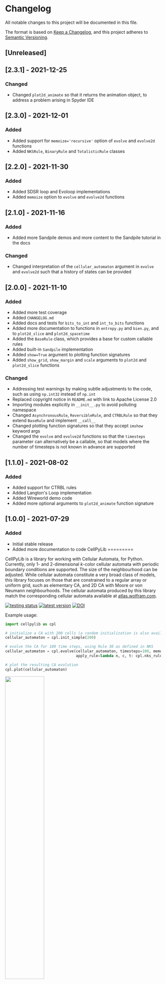 # Changelog

All notable changes to this project will be documented in this file.

The format is based on [Keep a Changelog](https://keepachangelog.com/en/1.0.0/),
and this project adheres to [Semantic Versioning](https://semver.org/spec/v2.0.0.html).

## [Unreleased]


## [2.3.1] - 2021-12-25

### Changed

- Changed `plot2d_animate` so that it returns the animation object, to address a problem arising in Spyder IDE

## [2.3.0] - 2021-12-01

### Added

- Added support for `memoize='recursive'` option of `evolve` and `evolve2d` functions
- Added `NKSRule`, `BinaryRule` and `TotalisticRule` classes

## [2.2.0] - 2021-11-30

### Added

- Added SDSR loop and Evoloop implementations
- Added `memoize` option to `evolve` and `evolve2d` functions

## [2.1.0] - 2021-11-16

### Added

- Added more Sandpile demos and more content to the Sandpile tutorial in the docs

### Changed

- Changed interpretation of the `cellular_automaton` argument in `evolve` and `evolve2d` such that a history of states can be provided

## [2.0.0] - 2021-11-10

### Added 

- Added more test coverage
- Added `CHANGELOG.md`
- Added docs and tests for `bits_to_int` and `int_to_bits` functions
- Added more documentation to functions in `entropy.py` and `bien.py`, and to `plot2d_slice` and `plot2d_spacetime`
- Added the `BaseRule` class, which provides a base for custom callable rules
- Added built-in `Sandpile` implementation
- Added `show=True` argument to plotting function signatures
- Added `show_grid`, `show_margin` and `scale` arguments to `plot2d` and `plot2d_slice` functions

### Changed

- Addressing test warnings by making subtle adjustments to the code, such as using `np.int32` instead of `np.int`
- Replaced copyright notice in `README.md` with link to Apache License 2.0
- Importing modules explicitly in `__init__.py` to avoid polluting namespace
- Changed `AsynchronousRule`, `ReversibleRule`, and `CTRBLRule` so that they extend `BaseRule` and implement `__call__`
- Changed plotting function signatures so that they accept `imshow` keyword args
- Changed the `evolve` and `evolve2d` functions so that the `timesteps` parameter can alternatively be a callable,
  so that models where the number of timesteps is not known in advance are supported

## [1.1.0] - 2021-08-02

### Added

- Added support for CTRBL rules
- Added Langton's Loop implementation
- Added Wireworld demo code
- Added more optional arguments to `plot2d_animate` function signature

## [1.0.0] - 2021-07-29

### Added

- Initial stable release
- Added more documentation to code
CellPyLib
=========

CellPyLib is a library for working with Cellular Automata, for Python. Currently, only 1- and 2-dimensional _k_-color 
cellular automata with periodic boundary conditions are supported. The size of the neighbourhood can be adjusted. While
cellular automata constitute a very broad class of models, this library focuses on those that are constrained to a 
regular array or uniform grid, such as elementary CA, and 2D CA with Moore or von Neumann neighbourhoods. The 
cellular automata produced by this library match the corresponding cellular automata available 
at [atlas.wolfram.com](http://atlas.wolfram.com).

[![testing status](https://github.com/lantunes/cellpylib/actions/workflows/python-app.yml/badge.svg?branch=master)](https://github.com/lantunes/cellpylib/actions)
[![latest version](https://img.shields.io/pypi/v/cellpylib?style=flat-square&logo=PyPi&logoColor=white&color=blue)](https://pypi.org/project/cellpylib/)
[![DOI](https://joss.theoj.org/papers/10.21105/joss.03608/status.svg)](https://doi.org/10.21105/joss.03608)

Example usage:
```python
import cellpylib as cpl

# initialize a CA with 200 cells (a random initialization is also available) 
cellular_automaton = cpl.init_simple(200)

# evolve the CA for 100 time steps, using Rule 30 as defined in NKS
cellular_automaton = cpl.evolve(cellular_automaton, timesteps=100, memoize=True, 
                                apply_rule=lambda n, c, t: cpl.nks_rule(n, 30))

# plot the resulting CA evolution
cpl.plot(cellular_automaton)

```

<img src="https://raw.githubusercontent.com/lantunes/cellpylib/master/resources/rule30.png" width="50%"/>

You should use CellPyLib if:
* you are an instructor or student wishing to learn more about Elementary Cellular Automata and 2D Cellular Automata on 
a uniform grid (such as the Game of Life, the Abelian sandpile, Langton's Loops, etc.)
* you are a researcher who wishes to work with Elementary Cellular Automata and/or 2D Cellular Automata on a uniform 
grid, and would like to use a flexible, correct and tested library that provides access to such models as part of your 
research

_If you would like to work with Cellular Automata on arbitrary networks (i.e. non-uniform grids), have a look at
the [Netomaton](https://github.com/lantunes/netomaton) project._

### Getting Started

CellPyLib can be installed via pip:

```
pip install cellpylib
```

Requirements for using this library are Python 3.6, NumPy, and Matplotlib. Have a look at the documentation, located at 
[cellpylib.org](https://cellpylib.org), for more information.

## Varying the Neighbourhood Size

The size of the cell neighbourhood can be varied by setting the parameter _*r*_ when calling the `evolve` function. The
value of _*r*_ represents the number of cells to the left and to the right of the cell under consideration. Thus, to
get a neighbourhood size of 3, _*r*_ should be 1, and to get a neighbourhood size of 7, _*r*_ should be 3.
As an example, consider the work of M. Mitchell et al., carried out in the 1990s, involving the creation (discovery) of
a cellular automaton that solves the density classification problem: if the initial random binary vector contains 
more than 50% of 1s, then a cellular automaton that solves this problem will give rise to a vector that contains only
1s after a fixed number of time steps, and likewise for the case of 0s. A very effective cellular automaton that solves
this problem most of the time was found using a Genetic Algorithm.

```python
import cellpylib as cpl

cellular_automaton = cpl.init_random(149)

# Mitchell et al. discovered this rule using a Genetic Algorithm
rule_number = 6667021275756174439087127638698866559

# evolve the CA, setting r to 3, for a neighbourhood size of 7
cellular_automaton = cpl.evolve(cellular_automaton, timesteps=149,
                                apply_rule=lambda n, c, t: cpl.binary_rule(n, rule_number), r=3)

cpl.plot(cellular_automaton)
```
<img src="https://raw.githubusercontent.com/lantunes/cellpylib/master/resources/density_classification.png" width="50%"/>

For more information, see:

> Melanie Mitchell, James P. Crutchfield, and Rajarshi Das, "Evolving Cellular Automata with Genetic Algorithms: A Review of Recent Work", In Proceedings of the First International Conference on Evolutionary Computation and Its Applications (EvCA'96), Russian Academy of Sciences (1996).

## Varying the Number of Colors

The number of states, or colors, that a cell can adopt is given by _k_. For example, a binary cellular automaton, in which a cell can 
assume only values of 0 and 1, has _k_ = 2. CellPyLib supports any value of _k_. A built-in function, `totalistic_rule`,
is an implementation of the [Totalistic cellular automaton rule](http://mathworld.wolfram.com/TotalisticCellularAutomaton.html), 
as described in [Wolfram's NKS](https://www.wolframscience.com/nks/). The code snippet below illustrates using this rule. 
A value of _k_ of 3 is used, but any value between (and including) 2 and 36 is currently supported. The rule number is 
given in base 10 but is interpreted as the rule in base _k_ (thus rule 777 corresponds to '1001210' when _k_ = 3).

```python
import cellpylib as cpl

cellular_automaton = cpl.init_simple(200)

# evolve the CA, using totalistic rule 777 for a 3-color CA
cellular_automaton = cpl.evolve(cellular_automaton, timesteps=100,
                                apply_rule=lambda n, c, t: cpl.totalistic_rule(n, k=3, rule=777))

cpl.plot(cellular_automaton)
```

<img src="https://raw.githubusercontent.com/lantunes/cellpylib/master/resources/tot3_rule777.png" width="50%"/>

## Rule Tables

One way to specify cellular automata rules is with rule tables. Rule tables are enumerations of all possible 
neighbourhood states together with their cell state mappings. For any given neighbourhood state, a rule table provides 
the associated cell state value. CellPyLib provides a built-in function for creating random rule tables. The following
snippet demonstrates its usage:
```python
import cellpylib as cpl

rule_table, actual_lambda, quiescent_state = cpl.random_rule_table(lambda_val=0.45, k=4, r=2,
                                                                   strong_quiescence=True, isotropic=True)

cellular_automaton = cpl.init_random(128, k=4)

# use the built-in table_rule to use the generated rule table
cellular_automaton = cpl.evolve(cellular_automaton, timesteps=200,
                                apply_rule=lambda n, c, t: cpl.table_rule(n, rule_table), r=2)
```
The following plots demonstrate the effect of varying the lambda parameter:

<img src="https://raw.githubusercontent.com/lantunes/cellpylib/master/resources/phase_transition.png" width="100%"/>

C. G. Langton describes the lambda parameter, and the transition from order to criticality to chaos in cellular 
automata while varying the lambda parameter, in the paper:

> Langton, C. G. (1990). Computation at the edge of chaos: phase transitions and emergent computation. Physica D: Nonlinear Phenomena, 42(1-3), 12-37.

## Measures of Complexity

CellPyLib provides various built-in functions which can act as measures of complexity in the cellular automata being
examined.

### Average Cell Entropy

Average cell entropy can reveal something about the presence of information within cellular automata dynamics. The 
built-in function `average_cell_entropy` provides the average Shannon entropy per single cell in a given cellular 
automaton. The following snippet demonstrates the calculation of the average cell entropy:

```python
import cellpylib as cpl

cellular_automaton = cpl.init_random(200)

cellular_automaton = cpl.evolve(cellular_automaton, timesteps=1000,
                                apply_rule=lambda n, c, t: cpl.nks_rule(n, 30))

# calculate the average cell entropy; the value will be ~0.999 in this case
avg_cell_entropy = cpl.average_cell_entropy(cellular_automaton)
```

The following plots illustrate how average cell entropy changes as a function of lambda:

<img src="https://raw.githubusercontent.com/lantunes/cellpylib/master/resources/avg_cell_entropy.png" width="100%"/>

### Average Mutual Information

The degree to which a cell state is correlated to its state in the next time step can be described using mutual 
information. Ideal levels of correlation are required for effective processing of information. The built-in function 
`average_mutual_information` provides the average mutual information between a cell and itself in the next time step 
(the temporal distance can be adjusted). The following snippet demonstrates the calculation of the average mutual 
information:

```python
import cellpylib as cpl

cellular_automaton = cpl.init_random(200)

cellular_automaton = cpl.evolve(cellular_automaton, timesteps=1000,
                                apply_rule=lambda n, c, t: cpl.nks_rule(n, 30))

# calculate the average mutual information between a cell and itself in the next time step
avg_mutual_information = cpl.average_mutual_information(cellular_automaton)
```

The following plots illustrate how average mutual information changes as a function of lambda:

<img src="https://raw.githubusercontent.com/lantunes/cellpylib/master/resources/avg_mutual_information.png" width="100%"/>

## Reversible Cellular Automata

Elementary cellular automata can be explicitly made to be reversible. The following example demonstrates the 
creation of the elementary reversible cellular automaton rule 90R:
  
```python
import cellpylib as cpl

cellular_automaton = cpl.init_random(200)
rule = cpl.ReversibleRule(cellular_automaton[0], 90)

cellular_automaton = cpl.evolve(cellular_automaton, timesteps=100, 
                                apply_rule=rule)

cpl.plot(cellular_automaton)
```

<img src="https://raw.githubusercontent.com/lantunes/cellpylib/master/resources/rule90R.png" width="50%"/>

## Continuous Cellular Automata

In addition to discrete values, cellular automata can assume continuous values. CellPyLib supports 
continuous-valued automata. To create cellular automata with continuous values--or any kind of data type--simply 
specify the `dtype` parameter when invoking any of the `init` and `evolve` built-in functions. For example, to create
a cellular automata with continuous values, one might specify the following parameter: `dtype=np.float32`.

## 2D Cellular Automata

CellPyLib supports 2-dimensional cellular automata with periodic boundary conditions. The number of states, _k_, can be
any whole number. The neighbourhood radius, _r_, can also be any whole number, and both Moore and von Neumann 
neighbourhood types are supported. The following snippet demonstrates creating a 2D totalistic cellular automaton:

```python
import cellpylib as cpl

# initialize a 60x60 2D cellular automaton 
cellular_automaton = cpl.init_simple2d(60, 60)

# evolve the cellular automaton for 30 time steps, 
#  applying totalistic rule 126 to each cell with a Moore neighbourhood
cellular_automaton = cpl.evolve2d(cellular_automaton, timesteps=30, neighbourhood='Moore',
                                  apply_rule=lambda n, c, t: cpl.totalistic_rule(n, k=2, rule=126))

cpl.plot2d(cellular_automaton)
```

The `plot2d` function plots the state of the cellular automaton at the final time step:

<img src="https://raw.githubusercontent.com/lantunes/cellpylib/master/resources/tot_rule126_2d_moore.png" width="30%"/>

### Conway's Game of Life

There are a number of built-in plotting functions for 2D cellular automata. For example, `plot2d_animate` will animate 
the evolution of the cellular automaton. This is illustrated in the following snippet, which demonstrates the built-in 
Game of Life rule:

```python
import cellpylib as cpl

# Glider
cellular_automaton = cpl.init_simple2d(60, 60)
cellular_automaton[:, [28,29,30,30], [30,31,29,31]] = 1

# Blinker
cellular_automaton[:, [40,40,40], [15,16,17]] = 1

# Light Weight Space Ship (LWSS)
cellular_automaton[:, [18,18,19,20,21,21,21,21,20], [45,48,44,44,44,45,46,47,48]] = 1

# evolve the cellular automaton for 60 time steps
cellular_automaton = cpl.evolve2d(cellular_automaton, timesteps=60, neighbourhood='Moore',
                                  apply_rule=cpl.game_of_life_rule, memoize='recursive')

cpl.plot2d_animate(cellular_automaton)
```

<img src="https://raw.githubusercontent.com/lantunes/cellpylib/master/resources/game_of_life.gif" width="65%"/>

For more information about Conway's Game of Life, see:

> Conway, J. (1970). The game of life. Scientific American, 223(4), 4.

### Increasing Execution Speed with Memoization

Memoization is expected to provide an increase to execution speed when there is some overhead involved when invoking 
the rule. Only stateless rules that depend only on the cell neighbourhood are supported. Consider the following
example of rule 30, where memoization is enabled:

```python
import cellpylib as cpl
import time

start = time.time()
cpl.evolve(cpl.init_simple(1000), timesteps=500,
           apply_rule=lambda n, c, t: cpl.nks_rule(n, 30), memoize=True)

print(f"Elapsed: {time.time() - start:.2f} seconds")
```

The program above prints `Elapsed: 0.33 seconds` (actual execution time may vary, depending on the device used). 
Without memoization, the program requires approximately 23 seconds to complete. 

--------------------

### Development

Create a Conda environment from the provided environment YAML file:
```
$ conda env create -f environment.yml
```

**Documentation**

To build the Sphinx documentation locally, from the `doc` directory:
```
$ make clean html
```
The generated files will be in `_build/html`.

To build the documentation for publication, from the `doc` directory:
```
$ make github
```
The generated files will be in `_build/html` and in the `site/docs` folder.

**Testing**

There are a number of unit tests for this project. To run the tests:
```
$ python -m pytest tests
```

If the `pytest-cov` package is installed, a coverage report can be generated by running the tests with:
```
$ python -m pytest tests/ --cov=cellpylib
```
--------------------

### Support

If you have any questions or comments, or if you find any bugs, please open an issue in this project. Please feel free
to fork the project, and create a pull request, if you have any improvements or bug fixes. We welcome all feedback and
contributions.

--------------------

### Citation Info

This project has been published in the 
[Journal of Open Source Software](https://joss.theoj.org/papers/10.21105/joss.03608).
This project may be cited as:


> Antunes, L. M. (2021). CellPyLib: A Python Library for working with Cellular Automata. 
Journal of Open Source Software, 6(67), 3608.


BibTeX:
```
@article{Antunes2021,
  doi = {10.21105/joss.03608},
  url = {https://doi.org/10.21105/joss.03608},
  year = {2021},
  publisher = {The Open Journal},
  volume = {6},
  number = {67},
  pages = {3608},
  author = {Luis M. Antunes},
  title = {CellPyLib: A Python Library for working with Cellular Automata},
  journal = {Journal of Open Source Software}
}
```

### Stars

Please star this repository if you find it useful, or use it as part of your research.

## License

[Apache License 2.0](https://choosealicense.com/licenses/apache-2.0/)
---
title: 'CellPyLib: A Python Library for working with Cellular Automata'
tags:
  - Python
  - Cellular Automata
  - complex systems
  - non-linear dynamics
  - discrete dynamical systems
authors:
  - name: Luis M. Antunes
    orcid: 0000-0002-4867-5635
    affiliation: 1
affiliations:
 - name: Department of Chemistry, University of Reading, Whiteknights, Reading RG6 6DX, United Kingdom
   index: 1
date: 28 July 2021
bibliography: paper.bib
---

# Summary

Cellular Automata (CA) are discrete dynamical systems with a rich history [@ilachinski2001cellular]. Introduced by John 
von Neumann and Stanislaw Ulam in the 1940s [@von1951general], CA have continued to fascinate, as their conceptual 
simplicity serves as a powerful microscope that allows us to explore the nature of computation and complexity, and the 
origins of emergence. Far from being an antiquated computational model, investigators are utilizing CA in novel and 
creative ways, such as the incorporation with Deep Learning [@nichele2017deep; @mordvintsev2020growing]. Popularized 
and investigated by Stephen Wolfram in his book *A New Kind of Science* [@wolfram2002new], CA remain premier reminders 
of a common theme in the study of the physical world: that simple systems and rules can give rise to remarkable 
complexity. They are a laboratory for the study of the origins of the complexity we see in the world around us.

`CellPyLib` is a Python library for working with CA. It provides a concise and simple interface for defining and 
analyzing 1- and 2-dimensional CA. The CA can consist of discrete or continuous states. Neighbourhood radii are 
adjustable, and in the 2-dimensional case, both Moore and von Neumann neighbourhoods are supported. With `CellPyLib`, it 
is trivial to create Elementary CA, and CA with totalistic rules, as these rules are provided as part of the library. 
Additionally, the library provides a means for creating asynchronous and reversible CA. Finally, an implementation 
of C. G. Langton's approach for creating CA rules using the lambda value is provided, allowing for the exploration of 
complex systems, phase transitions and emergent computation [@langton1990computation].

Utility functions for plotting and viewing the evolved CA are also provided. These tools make it easy to visualize the
results of CA evolution, and include the option of creating animations of the evolution itself. Moreover, utility 
functions for computing the information-theoretic properties of CA, such as the Shannon entropy and mutual information, 
are included.

# Statement of need

The Python software ecosystem is lacking when it comes to Cellular Automata. A web search reveals that while there are 
some projects dedicated to the simulation of CA, most are not general-purpose, focusing only on certain CA systems, and 
are generally missing a substantial test suite, hindering their future extensibility and maintainability. In short, 
there appears to be a dearth of robust and flexible libraries for working with CA in Python. 

Currently, many scientists choose Python as their main tool for computational tasks. Though researchers can choose to 
implement CA themselves, this is error-prone, as there are some subtleties when it comes to correctly handling issues 
such as boundary conditions on periodic lattices, or constructing von Neumann neighbourhoods with radius greater than 1, 
for example. Researchers may be dissuaded from incorporating CA into their research if they are forced to work with 
unfamiliar languages and technologies, or are required to devote considerable effort to the implementation and testing 
of non-trivial algorithms. The availability of a user-friendly Python library for CA will likely encourage more 
researchers to consider these fascinating dynamical and computational systems. Moreover, having a standard 
implementation of CA in the Python environment helps to ensure that scientific results are reproducible. CellPyLib is a 
Python library aimed to meet this need, which supports the creation and analysis of models that exist on a regular 
array or uniform grid, such as elementary CA, and 2D CA with Moore or von Neumann neighbourhoods.

Researchers and students alike should find CellPyLib useful. Students and instructors can use CellPyLib in an 
educational context if they would like to learn about elementary CA and 2D CA on a uniform grid. Researchers in both the 
computer and physical sciences can use CellPyLib to answer serious questions about the computational and natural worlds. 
For example, the Abelian sandpile model included in the library can be used as part of a university course on complex 
systems to demonstrate the phenomenon of self-organized criticality. The same model may be used by professional 
physicists wishing to explore self-organized criticality more deeply. 

While CellPyLib is expected to be of interest to students, educators, and researchers, there are certain scenarios in 
which alternate tools would be more appropriate. For example, if a researcher would like to evolve CA with a very large
number of cells, or for very many iterations, in a timely fashion, then an implementation that is optimized for the 
specific model in question would be more appropriate. Also, if the model is not constrained to a uniform grid, then
other solutions should be sought.

# Example Usage

`CellPyLib` can be readily installed using `pip`:

```
$ pip install cellpylib
```

It has minimal dependencies, depending only on the commonly used libraries NumPy [@harris2020array] and Matplotlib 
[@Hunter:2007].

The following example illustrates the evolution of the Rule 30 CA, described in `A New Kind of Science` 
[@wolfram2002new], as implemented with `CellPyLib`:

```python
import cellpylib as cpl

cellular_automaton = cpl.init_simple(200)

rule = lambda n, c, t: cpl.nks_rule(n, 30)

cellular_automaton = cpl.evolve(cellular_automaton, timesteps=100, 
                                apply_rule=rule)
```

First, the initial conditions are instantiated using the function `init_simple`, which, in this example, creates a 
200-dimensional vector consisting of zeroes, except for the component in the center of the vector, which is initialized
with a value of 1. Next, the system is subjected to evolution by calling the `evolve` function. The system evolves under 
the rule specified through the `apply_rule` parameter. Any function that accepts the three arguments `n`, `c` and `t` 
can be supplied as a rule, but in this case the built-in function `nks_rule` is invoked to provide Rule 30. The CA is 
evolved for 100 `timesteps`, or 100 applications of the rule to the initial and subsequent conditions.

During each timestep, the function supplied to `apply_rule` is invoked for each cell. The `n` argument refers to the 
neighbourhood of the current cell, and consists of an array (in the 1-dimensional CA case) of the activities (i.e. 
states) of the cells comprising the current cell's neighbourhood (an array with length 3, in the case of a 1-dimensional 
CA with radius of 1). The `c` argument refers to index of the cell under consideration. It serves as a label identifying 
the current cell. The `t` argument is an integer specifying the current timestep.

Finally, to visualize the results, the `plot` function can be utilized:

```python
cpl.plot(cellular_automaton)
```

![Rule 30, as rendered with CellPyLib.\label{fig:rule30}](rule30.png){ width=60% }

The result is rendered, as depicted in \autoref{fig:rule30}.

# Scope

While `CellPyLib` is a general-purpose library that allows for the implementation of a wide variety of CA, it is 
important to note that CA constitute a very broad class of models. `CellPyLib` focuses on those that are constrained to 
a regular array or uniform grid, such as elementary CA, and 2D CA with Moore or von Neumann neighbourhoods.

# ReferencesCiting
------

This project has been published in the
`Journal of Open Source Software <https://joss.theoj.org/papers/10.21105/joss.03608>`_.

This project may be cited as:

**Antunes, L. M. (2021). CellPyLib: A Python Library for working with Cellular Automata.
Journal of Open Source Software, 6(67), 3608.**


BibTeX:

.. code-block::

    @article{Antunes2021,
      doi = {10.21105/joss.03608},
      url = {https://doi.org/10.21105/joss.03608},
      year = {2021},
      publisher = {The Open Journal},
      volume = {6},
      number = {67},
      pages = {3608},
      author = {Luis M. Antunes},
      title = {CellPyLib: A Python Library for working with Cellular Automata},
      journal = {Journal of Open Source Software}
    }
Reference
=========

cellpylib.apen
--------------

.. automodule:: cellpylib.apen
   :members:
   :undoc-members:

cellpylib.bien
--------------

.. automodule:: cellpylib.bien
   :members:
   :undoc-members:

cellpylib.ca_functions
----------------------

.. automodule:: cellpylib.ca_functions
   :members:
   :undoc-members:

cellpylib.ca_functions2d
------------------------

.. automodule:: cellpylib.ca_functions2d
   :members:
   :undoc-members:

cellpylib.ctrbl_rule
--------------------

.. automodule:: cellpylib.ctrbl_rule
  :members:
  :undoc-members:

cellpylib.entropy
-----------------

.. automodule:: cellpylib.entropy
   :members:
   :undoc-members:

cellpylib.hopfield_net
----------------------

.. automodule:: cellpylib.hopfield_net
   :members:
   :undoc-members:

cellpylib.langtons_loop
-----------------------

.. automodule:: cellpylib.langtons_loop
   :members:
   :undoc-members:

cellpylib.sdsr_loop
-----------------------

.. automodule:: cellpylib.sdsr_loop
   :members:
   :undoc-members:

cellpylib.evoloop
-----------------------

.. automodule:: cellpylib.evoloop
   :members:
   :undoc-members:

cellpylib.rule_tables
---------------------

.. automodule:: cellpylib.rule_tables
   :members:
   :undoc-members:

cellpylib.sandpile
-----------------------

.. automodule:: cellpylib.sandpile
   :members:
   :undoc-members:
Fredkin's Self-Replicating CA
-----------------------------

Ed Fredkin described an interesting cellular automaton that exhibits self-replication. The CA is 2-dimensional, and can
consist of two or more colors. To compute the state of a cell at the next timestep, one sums the states of the
neighbouring cells, modulo `p`, where `p` represents the number of colors. The neighborhood can be either of the Moore
or von Neumann type. As the CA evolves, copies of the initial configuration will be produced. The examples below of
these CA are based on John D. Cook's blog posts,
`here <https://www.johndcook.com/blog/2021/05/03/self-reproducing-cellular-automata/>`_ and
`here <https://www.johndcook.com/blog/2021/05/03/multicolor-reproducing-ca/>`_:

The following is an example of the Fredkin self-replicating CA with a von Neumann neighborhood, implemented with
CellPyLib:

.. code-block::

    import cellpylib as cpl
    import numpy as np

    cellular_automaton = cpl.init_simple2d(60, 60)
    # the letter "E"
    cellular_automaton[0][28][28] = 1
    cellular_automaton[0][28][29] = 1
    cellular_automaton[0][28][30] = 1
    cellular_automaton[0][29][28] = 1
    cellular_automaton[0][30][28] = 1
    cellular_automaton[0][30][29] = 1
    cellular_automaton[0][30][30] = 1
    cellular_automaton[0][31][28] = 1
    cellular_automaton[0][32][28] = 1
    cellular_automaton[0][32][29] = 1
    cellular_automaton[0][32][30] = 1

    def activity_rule(n, c, t):
        current_activity = n[1][1]
        return (np.sum(n) - current_activity) % 2

    cellular_automaton = cpl.evolve2d(cellular_automaton, timesteps=20,
                                      apply_rule=activity_rule, neighbourhood="von Neumann")

    cpl.plot2d_animate(cellular_automaton, interval=350)

.. image:: _static/fredkin_von_neumann_demo.gif
    :width: 350

The following is an example of the Fredkin self-replicating CA with a Moore neighborhood, implemented with CellPyLib:

.. code-block::

    import cellpylib as cpl
    import numpy as np

    cellular_automaton = cpl.init_simple2d(60, 60)
    # the letter "E"
    cellular_automaton[0][28][28] = 1
    cellular_automaton[0][28][29] = 1
    cellular_automaton[0][28][30] = 1
    cellular_automaton[0][29][28] = 1
    cellular_automaton[0][30][28] = 1
    cellular_automaton[0][30][29] = 1
    cellular_automaton[0][30][30] = 1
    cellular_automaton[0][31][28] = 1
    cellular_automaton[0][32][28] = 1
    cellular_automaton[0][32][29] = 1
    cellular_automaton[0][32][30] = 1

    def activity_rule(n, c, t):
        current_activity = n[1][1]
        return (np.sum(n) - current_activity) % 2

    cellular_automaton = cpl.evolve2d(cellular_automaton, timesteps=20,
                                      apply_rule=activity_rule, neighbourhood="Moore")

    cpl.plot2d_animate(cellular_automaton, interval=350)

.. image:: _static/fredkin_moore_demo.gif
    :width: 350

The following is an example of the Fredkin self-replicating multi-color CA with a von Neumann neighborhood, implemented
with CellPyLib:

.. code-block::

    import cellpylib as cpl
    import numpy as np

    cellular_automaton = cpl.init_simple2d(60, 60)
    # the letter "E"
    cellular_automaton[0][28][28] = 0
    cellular_automaton[0][28][29] = 1
    cellular_automaton[0][28][30] = 2
    cellular_automaton[0][29][28] = 3
    cellular_automaton[0][30][28] = 4
    cellular_automaton[0][30][29] = 5
    cellular_automaton[0][30][30] = 6
    cellular_automaton[0][31][28] = 7
    cellular_automaton[0][32][28] = 8
    cellular_automaton[0][32][29] = 9
    cellular_automaton[0][32][30] = 10

    def activity_rule(n, c, t):
        current_activity = n[1][1]
        return (np.sum(n) - current_activity) % 11

    cellular_automaton = cpl.evolve2d(cellular_automaton, timesteps=23,
                                      apply_rule=activity_rule, neighbourhood="von Neumann")

    cpl.plot2d_animate(cellular_automaton, interval=350, colormap="viridis")

.. image:: _static/fredkin_multicolor_demo.gif
    :width: 350

**References:**

*Edwin R. Banks, Information Processing and Transmission in Cellular Automata. MIT dissertation. January 1971.*

https://www.johndcook.com/blog/2021/05/03/self-reproducing-cellular-automata/

https://www.johndcook.com/blog/2021/05/03/multicolor-reproducing-ca/
Working with Cellular Automata
------------------------------

A First Example
~~~~~~~~~~~~~~~

The following example illustrates the evolution of the Rule 30 CA, described in `A New Kind of Science`, as implemented
with CellPyLib:

.. code-block::

    import cellpylib as cpl

    cellular_automaton = cpl.init_simple(200)

    cellular_automaton = cpl.evolve(cellular_automaton, timesteps=100, memoize=True,
                                    apply_rule=lambda n, c, t: cpl.nks_rule(n, 30))


The initial conditions are instantiated using the function :py:func:`~cellpylib.ca_functions.init_simple`, which, in
this example, creates a 200-dimensional vector consisting of zeroes, except for the component in the center of the
vector, which is initialized with a value of 1. Next, the system is subjected to evolution by calling the
:py:func:`~cellpylib.ca_functions.evolve` function. The system evolves under the rule specified through the
``apply_rule`` parameter. Any function that accepts the three arguments ``n``, ``c`` and ``t`` can be supplied as a
rule, but in this case the built-in function :py:func:`~cellpylib.ca_functions.nks_rule` is invoked to provide Rule 30.
The CA is evolved for 100 ``timesteps``, or 100 applications of the rule to the initial and subsequent conditions.

During each timestep, the function supplied to ``apply_rule`` is invoked for each cell. The ``n`` argument refers to the
neighbourhood of the current cell, and consists of an array (in the 1-dimensional CA case) of the activities (i.e.
states) of the cells comprising the current cell's neighbourhood (an array with length 3, in the case of a 1-dimensional
CA with radius of 1). The ``c`` argument refers to index of the cell under consideration. It serves as a label
identifying the current cell. The ``t`` argument is an integer specifying the current timestep.

Finally, to visualize the results, the :py:func:`~cellpylib.ca_functions.plot` function can be utilized:

.. code-block::

    cpl.plot(cellular_automaton)

.. image:: _static/rule30.png
    :width: 400


How CA are represented
~~~~~~~~~~~~~~~~~~~~~~

In CellPyLib, a CA is an array containing the states of the system at each timestep. The initial state is found at index
0 in the array (and also represents the first timestep), the result of the second timestep is at index 1 in the array,
and so on. A state is represented as an array for 1-dimensional CA, and as an array of arrays for 2-dimensional CA.

.. code-block::

    # An example of a 1D binary CA with 10 cells evolved for 3 timesteps
    [
        [0, 0, 0, 0, 0, 1, 0, 0, 0, 0],  # 1st timestep (initial conditions)
        [0, 0, 0, 0, 1, 0, 1, 0, 0, 0],  # 2st timestep
        [0, 0, 0, 1, 0, 1, 0, 1, 0, 0]   # 3rd timestep
    ]

Initializing CA
~~~~~~~~~~~~~~~~~

A CA is initialized by simply instantiating an array of an array (for 1-dimensional CA), or an array of an array of an
array (for 2-dimensional CA). This will represent the initial conditions of the system, which can be submitted to the
:py:func:`~cellpylib.ca_functions.evolve` function. For convenience, there are several built-in functions for common CA
initializations. For example, the :py:func:`~cellpylib.ca_functions.init_simple` function can be used to create a 1D
binary initialization with a 1 in the center:

.. code-block::

    import cellpylib as cpl
    cellular_automaton = cpl.init_simple(10)
    print(cellular_automaton)
    # [[0 0 0 0 0 1 0 0 0 0]]

An analogous function, :py:func:`~cellpylib.ca_functions2d.init_simple2d`, exists for 2-dimensional CA.

There are built-in functions for initializing CA randomly as well, in the :py:func:`~cellpylib.ca_functions.init_random`
and :py:func:`~cellpylib.ca_functions2d.init_random2d` functions.

Evolving CA
~~~~~~~~~~~~~

CA are evolved with the :py:func:`~cellpylib.ca_functions.evolve` function (for 1-dimensional CA) and the
:py:func:`~cellpylib.ca_functions2d.evolve2d` function (for 2-dimensional CA). The
:py:func:`~cellpylib.ca_functions.evolve` function requires 4 parameters: ``cellular_automaton``, ``timesteps``,
``apply_rule`` and ``r``.

The ``cellular_automaton`` parameter represents the CA consisting of initial conditions. For example, for a 1D CA, a
valid argument could be `[[0,0,0,0,1,0,0,0,0]]`. The initial conditions can include a history of previous states. Thus,
if the length of the array is greater than 1, then the last item in the array will be used as the initial conditions for
the current evolution, and the final CA will include the history supplied. For example, for a 1D CA, a valid argument
that includes a history of previous states could be `[[0,0,0,0,0,0,0,0,0], [0,0,0,0,1,0,0,0,0]]`, and
`[0,0,0,0,1,0,0,0,0]` would be used as the initial state for the evolution.

The ``timesteps`` parameter is simply an integer representing the number of timesteps the CA should undergo evolution, or
application of the supplied rule. Note that the initial conditions of the CA are considered the 1st timestep, so, for
example, if ``timesteps`` is set to `3`, then the rule will be applied two times. This assumes that the number of
timesteps is known in advance. However, in some cases, the number of timesteps may not be known in advance, and the CA
is meant to be evolved until a certain condition is met. For such scenarios, the ``timesteps`` parameter may alternatively
be a callable that accepts the states of the CA over the course of its evolution and the current timestep number, and is
expected to return a boolean indicating whether evolution should continue. If the callable returns `False`, then
evolution is halted.

The ``apply_rule`` parameter expects a callable that represents the rule that will be applied to each cell of the CA at
each timestep. Any kind of callable is valid, but the callable must accept 3 arguments: ``n``, ``c`` and ``t``.
Furthermore, the callable must return the state of the current cell at the next timestep. The `n` argument is the
neighbourhood, which is a NumPy array of length `2r + 1` representing the state of the neighbourhood of the cell (for
1D CA), where ``r`` is the neighbourhood radius. The state of the current cell will always be located at the "center" of
the neighbourhood. The ``c`` argument is the cell identity, which is a scalar representing the index of the cell in the
cellular automaton array. Finally, the ``t`` argument is an integer representing the time step in the evolution.

The ``r`` parameter is simply an integer that represents the radius of the neighbourhood of the CA. For 1D CA, a radius
of 1 implies a neighbourhood is of size 3, a radius of 2 implies a neighbourhood of size 5, and so on. For 2D CA, the
same idea applies, but the neighbourhood will have the dimensions `2r+1 x 2r+1` (with a slight adjustment for von
Neumann neighbourhoods).

Visualizing CA
~~~~~~~~~~~~~~

There are a number of built-in functions to help visualize CA. The simplest is perhaps the
:py:func:`~cellpylib.ca_functions.plot` function, which plots the evolution of a 1D CA. There is also the
:py:func:`~cellpylib.ca_functions.plot_multiple` function, which will create plots for multiple CA in the same
invocation. For 2D CA, there is the :py:func:`~cellpylib.ca_functions2d.plot2d` function. This function accepts an
additional argument, ``timestep``, which represents the particular timestep to be plotted. If none is given, then the
state at the last timestep will be plotted. Finally, the evolution of 2D CA can be animated, with the
:py:func:`~cellpylib.ca_functions2d.plot2d_animate` function.

Increasing Execution Speed with Memoization
~~~~~~~~~~~~~~~~~~~~~~~~~~~~~~~~~~~~~~~~~~~

Memoization is a means by which computer programs can be made to execute faster. It involves caching the result of a
function for a given input. CellPyLib supports the memoization of rules supplied to the
:py:func:`~cellpylib.ca_functions.evolve` and :py:func:`~cellpylib.ca_functions2d.evolve2d` functions. By default,
memoization is not enabled, since only rules that do not depend on the cell index value, the timestep number, or that
do not store any state as a result of invoking the rule, are supported for memoization. Only the cell neighbourhood is
used to index the output of the rule. Memoization must be explicitly enabled by passing along the ``memoize`` parameter
with a value of `True` when invoking the :py:func:`~cellpylib.ca_functions.evolve` and
:py:func:`~cellpylib.ca_functions2d.evolve2d` functions.

Memoization is expected to provide an increase to execution speed when there is some overhead involved when invoking
the rule. Again, only stateless rules that depend only on the cell neighbourhood are supported. Consider the following
example of rule 30, where memoization is enabled in one case:

.. code-block::

    import cellpylib as cpl
    import time

    start = time.time()
    cpl.evolve(cpl.init_simple(600), timesteps=300,
               apply_rule=lambda n, c, t: cpl.nks_rule(n, 30))
    print(f"Without memoization: {time.time() - start:.2f} seconds elapsed")

    start = time.time()
    cpl.evolve(cpl.init_simple(600), timesteps=300,
               apply_rule=lambda n, c, t: cpl.nks_rule(n, 30), memoize=True)
    print(f"With memoization: {time.time() - start:.2f} seconds elapsed")

The program above prints:

.. code-block::

    Without memoization: 8.23 seconds elapsed
    With memoization: 0.12 seconds elapsed

*(results may differ, depending on the device used)*

**Using Binary Trees and Quadtrees to Exploit Regularities**

To provide a further speed improvement, memoization can be combined with recursive structures, such as binary trees and
quadtrees. This approach is heavily inspired by the well-known
`HashLife algorithm <https://en.wikipedia.org/wiki/Hashlife>`_ for fast cellular automata simulation, which also
combines memoization with quadtrees.

Although CellPyLib does not provide an implementation of HashLife, it does provide an option to sub-divide a finite grid
into halves or quadrants, and apply memoization at various levels of the resulting binary tree or quadtree. This results
in a significant speed-up when there are repetitive and regular patterns in the CA. To combine memoization with tree
structures in CellPyLib, provide the ``memoize`` option with a value of `"recursive"` when calling the
:py:func:`~cellpylib.ca_functions.evolve` and :py:func:`~cellpylib.ca_functions2d.evolve2d` functions. The following
code snippets provide an example:

.. code-block::

    import cellpylib as cpl

    cpl.evolve(cpl.init_simple(600), timesteps=300,
               apply_rule=lambda n, c, t: cpl.nks_rule(n, 30), memoize="recursive")

And for the 2D case:

.. code-block::

    import cellpylib as cpl

    cpl.evolve2d(ca, timesteps=60, neighbourhood="Moore",
                 apply_rule=cpl.game_of_life_rule, memoize="recursive")

Note that, as is the case when using regular memoization (by providing the ``memoize`` option with `True`), only
stateless rules that do not depend on the cell index or timestep number are supported when supplying the ``memoize``
option with a value of `"recursive"`. Also, only CA that exhibit regular and repetitive patterns will demonstrate a
significant decrease in execution times. Finally, 1D CA that have :math:`2^k` cells, or 2D CA that have
:math:`2^k \times 2^k` cells, should result in lower running times when `"recursive"` is used.

To illustrate the operation of this algorithm, consider the following diagram, in which a 1D Elementary CA (radius 1) is
organized into a binary tree:

.. image:: _static/memoize-recursive-1D.png
    :width: 475
    :align: center

There are 8 cells, which are annotated with the letters `a` through `h`. Each node in the binary tree represents the
neighbourhood of one or more contiguous cells. At the bottom of the tree, the leaves are simply the neighbourhoods of
each cell. For example, one node represents `h-a-b`, the neighbourhood for cell `a`. At progressively higher levels of
the tree, each node represents wider neighbourhoods encompassing more cells. The list on the right of the tree
represents the memoization mapping from each neighbourhood to the subsequent values of the cells in question. In this
example, the memoization cache would contain an entry indexed by a state of the neighbourhood `h-a-b` and its associated
value for `a` in the next timestep, as given by the CA rule being used. The idea is to start, at each timestep, from the
root of the tree, looking in the cache for existing states that correspond to the neighbourhoods in the tree, and
updating the values of the cells represented by a node/neighbourhood if an entry exists in the cache. This should result
in an increase in execution speed, since the children of a node needn't be visited if a state was found in the cache.
CA that exhibit regular and repetitive patterns will benefit the most from this approach. CA that exhibit much less
regularity (e.g. ECA Rule 30), will not benefit from this approach, and may in fact incur a performance penalty. In
such a case, it might be best to use a regular memoization scheme (by providing the ``memoize`` option with `True`). For
2D CA, the same concept applies, with the difference that the cells are divided at each level into quandrants rather
than halves, forming a quadtree.

The following table illustrates the running times for 1D CA using various ``memoize`` options:

.. list-table:: Comparison of running times (in seconds) for 1D ECA (1000 timesteps)
   :widths: 25 25 25 25 25
   :header-rows: 1

   * - ECA Rule #
     - `memoize=True`
     - `memoize="recursive"`
     - `memoize=False`
     - # cells
   * - 30
     - 0.74
     - 2.45
     - 47.54
     - 1024
   * - 4
     - 0.63
     - 0.21
     - 44.73
     - 1024
   * - 2
     - 0.81
     - 0.29
     - 46.37
     - 1024
   * - 110
     - 0.66
     - 0.71
     - 50.98
     - 1024
   * - 30
     - 0.73
     - 2.75
     - \-
     - 1000
   * - 4
     - 0.65
     - 0.19
     - \-
     - 1000
   * - 2
     - 0.70
     - 0.28
     - \-
     - 1000
   * - 110
     - 0.64
     - 0.93
     - \-
     - 1000

The following table illustrates the running times for 2D CA using various ``memoize`` options:

.. list-table:: Comparison of running times (in seconds) for 2D CA (700 timesteps)
   :widths: 25 25 25 25 25
   :header-rows: 1

   * - CA
     - `memoize=True`
     - `memoize="recursive"`
     - `memoize=False`
     - # cells
   * - SDSR Loop
     - 117.89
     - 13.86
     - 220.54
     - 100x100
   * - SDSR Loop
     - 165.74
     - 15.76
     - 371.05
     - 128x128
   * - SDSR Loop
     - \-
     - 36.30
     - \-
     - 256x256
   * - Game of Life
     - 39.39
     - 1.74
     - 64.90
     - 60x60
   * - Game of Life
     - 43.62
     - 1.41
     - 68.72
     - 64x64
   * - Game of Life
     - \-
     - 5.14
     - \-
     - 128x128
Varying the Number of Colors
----------------------------

The number of states, or colors, that a cell can adopt is given by `k`. For example, a binary cellular automaton, in
which a cell can assume only values of 0 and 1, has `k = 2`. CellPyLib supports any value of `k`. A built-in function,
:py:func:`~cellpylib.ca_functions.totalistic_rule`, is an implementation of the Totalistic cellular automaton rule, as
described in Stephen Wolfram's `A New Kind of Science`. The code snippet below illustrates using this rule. A value of
`k` of 3 is used, but any value between (and including) 2 and 36 is currently supported. The rule number is given in
base 10 but is interpreted as the rule in base `k` (thus rule 777 corresponds to '1001210' when `k = 3`).

.. code-block::

    import cellpylib as cpl

    cellular_automaton = cpl.init_simple(200)

    # evolve the CA, using totalistic rule 777 for a 3-color CA
    cellular_automaton = cpl.evolve(cellular_automaton, timesteps=100,
                                    apply_rule=lambda n, c, t: cpl.totalistic_rule(n, k=3, rule=777))

    cpl.plot(cellular_automaton)

.. image:: _static/tot3_rule777.png
    :width: 400

Alternatively, the :py:class:`~cellpylib.ca_functions.TotalisticRule` class can be used:

.. code-block::

    cellular_automaton = cpl.evolve(cellular_automaton, timesteps=100,
                                    apply_rule=cpl.TotalisticRule(k=3, rule=777))

**References:**

*Wolfram, S. (2002). A New Kind of Science. Champaign, IL: Wolfram Media.*
The Collatz Conjecture
----------------------

The Collatz conjecture states that by iteratively applying a particular rule to successive numbers, beginning from any
number, the result will eventually be `1`.

Below is an example of a rule that demonstrates the Collatz conjecture, and also demonstrates the use of a callable for
the ``timesteps`` argument of the :py:func:`~cellpylib.ca_functions.evolve` function, since, in principle, it isn't
known how many iterations are required before the system evolves to a state consisting of the value `1`.

.. code-block::

    import cellpylib as cpl
    import numpy as np

    initial = np.array([[17]], dtype=np.int)

    def activity_rule(n, c, t):
        n = n[1]
        if n % 2 == 0:
            # number is even
            return n / 2
        else:
            return 3*n + 1

    cellular_automaton = cpl.evolve(initial, apply_rule=activity_rule,
                                    timesteps=lambda ca, t: True if ca[-1][0] != 1 else False)

    print([i[0] for i in cellular_automaton])

The program above should print:

.. code-block::

    [17, 52, 26, 13, 40, 20, 10, 5, 16, 8, 4, 2, 1]

**References:**

https://en.wikipedia.org/wiki/Collatz_conjecture
Conway's Game of Life
---------------------

Conway's Game of Life is a very famous 2D Cellular Automaton. It uses a simple rule to give rise to a complex system
that is capable of universal computation, in addition to its ability to entertain and fascinate.

CellPyLib has a built-in function, :py:func:`~cellpylib.ca_functions2d.game_of_life_rule`, that can be used to produce
the Game of Life 2D CA:

.. code-block::

    import cellpylib as cpl

    # Glider
    cellular_automaton = cpl.init_simple2d(60, 60)
    cellular_automaton[:, [28,29,30,30], [30,31,29,31]] = 1

    # Blinker
    cellular_automaton[:, [40,40,40], [15,16,17]] = 1

    # Light Weight Space Ship (LWSS)
    cellular_automaton[:, [18,18,19,20,21,21,21,21,20], [45,48,44,44,44,45,46,47,48]] = 1

    # evolve the cellular automaton for 60 time steps
    cellular_automaton = cpl.evolve2d(cellular_automaton, timesteps=60, neighbourhood='Moore',
                                      apply_rule=cpl.game_of_life_rule, memoize='recursive')

    cpl.plot2d_animate(cellular_automaton)

.. image:: _static/game_of_life.gif
    :width: 350

**References:**

*Conway, J. (1970). The game of life. Scientific American, 223(4), 4.*
Wireworld
---------

Wireworld is a Turing-complete Cellular Automaton, first described by Brian Silverman in 1987. Wireworld can be used to
simulate electronic gates, or logic elements.

An example of Wireworld diodes, implemented with CellPyLib, is given below:

.. code-block::

    import cellpylib as cpl
    import numpy as np
    from matplotlib.colors import ListedColormap


    def wireworld_rule(n, c, t):
        current_activity = n[1][1]
        if current_activity == 0:  # empty
            return 0
        if current_activity == 1:  # electron head
            return 2
        if current_activity == 2:  # electron tail
            return 3
        if current_activity == 3:  # conductor
            electron_head_count = np.count_nonzero(n == 1)
            return 1 if electron_head_count == 1 or electron_head_count == 2 else 3


    cellular_automata = np.array([[
        [0, 0, 0, 0, 0, 0, 0, 0, 0, 0, 0, 0, 0, 0],
        [0, 0, 0, 0, 0, 0, 0, 0, 0, 0, 0, 0, 0, 0],
        [0, 0, 0, 0, 0, 0, 3, 3, 0, 0, 0, 0, 0, 0],
        [2, 1, 3, 3, 3, 3, 3, 0, 3, 3, 3, 3, 3, 3],
        [0, 0, 0, 0, 0, 0, 3, 3, 0, 0, 0, 0, 0, 0],
        [0, 0, 0, 0, 0, 0, 0, 0, 0, 0, 0, 0, 0, 0],
        [0, 0, 0, 0, 0, 0, 0, 0, 0, 0, 0, 0, 0, 0],
        [0, 0, 0, 0, 0, 0, 0, 0, 0, 0, 0, 0, 0, 0],
        [0, 0, 0, 0, 0, 0, 3, 3, 0, 0, 0, 0, 0, 0],
        [2, 1, 3, 3, 3, 3, 0, 3, 3, 3, 3, 3, 3, 3],
        [0, 0, 0, 0, 0, 0, 3, 3, 0, 0, 0, 0, 0, 0],
        [0, 0, 0, 0, 0, 0, 0, 0, 0, 0, 0, 0, 0, 0],
        [0, 0, 0, 0, 0, 0, 0, 0, 0, 0, 0, 0, 0, 0]
    ]])

    cellular_automata = cpl.evolve2d(cellular_automata, timesteps=15,
                                     apply_rule=wireworld_rule, neighbourhood="Moore")

    cpl.plot2d_animate(cellular_automata, show_grid=True, show_margin=False, scale=0.3,
                       colormap=ListedColormap(["black", "blue", "red", "yellow"]))

.. image:: _static/wireworld_diodes.gif
    :width: 300

An example of a Wireworld XOR gate, implemented with CellPyLib, gate is given below:

.. code-block::

    import cellpylib as cpl
    import numpy as np
    from matplotlib.colors import ListedColormap


    def wireworld_rule(n, c, t):
        current_activity = n[1][1]
        if current_activity == 0:  # empty
            return 0
        if current_activity == 1:  # electron head
            return 2
        if current_activity == 2:  # electron tail
            return 3
        if current_activity == 3:  # conductor
            electron_head_count = np.count_nonzero(n == 1)
            return 1 if electron_head_count == 1 or electron_head_count == 2 else 3


    cellular_automata = np.array([[
        [0, 0, 0, 0, 0, 0, 0, 0, 0, 0, 0, 0, 0, 0, 0, 0, 0, 0, 0, 0, 0, 0, 0, 0],
        [0, 0, 0, 0, 0, 0, 0, 0, 0, 0, 0, 0, 0, 0, 0, 0, 0, 0, 0, 0, 0, 0, 0, 0],
        [0, 0, 0, 3, 3, 3, 3, 3, 3, 3, 3, 0, 0, 0, 0, 0, 0, 0, 0, 0, 0, 0, 0, 0],
        [0, 0, 3, 0, 0, 0, 0, 0, 0, 0, 0, 2, 1, 3, 3, 3, 3, 0, 0, 0, 0, 0, 0, 0],
        [0, 0, 0, 3, 1, 2, 3, 3, 3, 3, 1, 0, 0, 0, 0, 0, 0, 2, 0, 0, 0, 0, 0, 0],
        [0, 0, 0, 0, 0, 0, 0, 0, 0, 0, 0, 0, 0, 0, 0, 0, 1, 1, 1, 3, 0, 0, 0, 0],
        [0, 0, 0, 0, 0, 0, 0, 0, 0, 0, 0, 0, 0, 0, 0, 0, 3, 0, 0, 3, 3, 3, 3, 2],
        [0, 0, 0, 0, 0, 0, 0, 0, 0, 0, 0, 0, 0, 0, 0, 0, 3, 3, 3, 3, 0, 0, 0, 0],
        [0, 0, 0, 3, 3, 2, 1, 3, 3, 3, 3, 0, 0, 0, 0, 0, 0, 3, 0, 0, 0, 0, 0, 0],
        [0, 0, 3, 0, 0, 0, 0, 0, 0, 0, 0, 2, 1, 3, 3, 3, 3, 0, 0, 0, 0, 0, 0, 0],
        [0, 0, 0, 3, 3, 3, 3, 3, 3, 3, 1, 0, 0, 0, 0, 0, 0, 0, 0, 0, 0, 0, 0, 0],
        [0, 0, 0, 0, 0, 0, 0, 0, 0, 0, 0, 0, 0, 0, 0, 0, 0, 0, 0, 0, 0, 0, 0, 0],
        [0, 0, 0, 0, 0, 0, 0, 0, 0, 0, 0, 0, 0, 0, 0, 0, 0, 0, 0, 0, 0, 0, 0, 0]
    ]])

    cellular_automata = cpl.evolve2d(cellular_automata, timesteps=25,
                                     apply_rule=wireworld_rule, neighbourhood="Moore")

    cpl.plot2d_animate(cellular_automata, show_grid=True, show_margin=False, scale=0.3,
                       colormap=ListedColormap(["black", "blue", "red", "yellow"]))

.. image:: _static/wireworld_xor.gif
    :width: 400

**References:**

https://en.wikipedia.org/wiki/Wireworld

*Dewdney, A K (January 1990). "Computer recreations: The cellular automata programs that create Wireworld, Rugworld and
other diversions". Scientific American. 262 (1): 146–149.*
Two-Dimensional CA
------------------

CellPyLib supports 2-dimensional cellular automata with periodic boundary conditions. The number of states, `k`, can be
any whole number. The neighbourhood radius, `r`, can also be any whole number, and both Moore and von Neumann
neighbourhood types are supported. The following snippet demonstrates creating a 2D totalistic cellular automaton:

.. code-block::

    import cellpylib as cpl

    # initialize a 60x60 2D cellular automaton
    cellular_automaton = cpl.init_simple2d(60, 60)

    # evolve the cellular automaton for 30 time steps,
    #  applying totalistic rule 126 to each cell with a Moore neighbourhood
    cellular_automaton = cpl.evolve2d(cellular_automaton, timesteps=30, neighbourhood='Moore',
                                      apply_rule=lambda n, c, t: cpl.totalistic_rule(n, k=2, rule=126))

    cpl.plot2d(cellular_automaton)

.. image:: _static/tot_rule126_2d_moore.png
    :width: 250

The image above represents the state at the final timestep. However, the state of the CA at any timestep can be
visualized using the :py:class:`~cellpylib.ca_functions2d.plot2d` ``timestep`` argument. For example, in the code
snippet below, the state at the 10th timestep is plotted:

.. code-block::

    cpl.plot2d(cellular_automaton, timestep=10)

.. image:: _static/tot_rule126_2d_moore_t10.png
    :width: 255

Note that 2D CA can also be animated, so that the entire evolution of the CA can be visualized, using the
:py:class:`~cellpylib.ca_functions2d.plot2d_animate` function:

.. code-block::

    cpl.plot2d_animate(cellular_automaton)

.. image:: _static/tot_rule126_2d_moore.gif
    :width: 350
Hopfield Network
----------------

The Hopfield Network can be thought of as a cellular automaton where all cells are neighbours of eachother. The cells
(or neurons) are binary units, and the activity rule is a simple threshold rule, where the weighted inputs to a cell are
summed and compared to a threshold value. The weights are learned from the training data.

CellPyLib includes a built-in implementation of a Hopfield Network, in the
:py:class:`~cellpylib.hopfield_net.HopfieldNet` class, based on the idea that the Hopfield Network can be viewed as a
kind of cellular automaton.

To use it, we must first train the network, by giving it a set of patterns:

.. code-block::

    import cellpylib as cpl
    import numpy as np

    hopfield_net = cpl.HopfieldNet(num_cells=35)

    zero = [
        0, 1, 1, 1, 0,
        1, 0, 0, 0, 1,
        1, 0, 0, 0, 1,
        1, 0, 0, 0, 1,
        1, 0, 0, 0, 1,
        0, 1, 1, 1, 0,
        0, 0, 0, 0, 0]
    one = [
        0, 1, 1, 0, 0,
        0, 0, 1, 0, 0,
        0, 0, 1, 0, 0,
        0, 0, 1, 0, 0,
        0, 0, 1, 0, 0,
        0, 0, 1, 0, 0,
        0, 0, 0, 0, 0]
    two = [
        1, 1, 1, 0, 0,
        0, 0, 0, 1, 0,
        0, 0, 0, 1, 0,
        0, 1, 1, 0, 0,
        1, 0, 0, 0, 0,
        1, 1, 1, 1, 1,
        0, 0, 0, 0, 0]
    # replace the zeroes with -1 to make these vectors bipolar instead of binary
    one = [-1 if x == 0 else x for x in one]
    two = [-1 if x == 0 else x for x in two]
    zero = [-1 if x == 0 else x for x in zero]

    P = [zero, one, two]

    hopfield_net.train(P)

As shown above, we must instantiate an instance of a :py:class:`~cellpylib.hopfield_net.HopfieldNet`, specifying the
number of cells. Then, we must call :py:func:`~cellpylib.hopfield_net.HopfieldNet.train`, providing a list of training
examples. *NOTE: Only Hopfield Networks with an odd number of cells is currently supported due to limitations of the
implementation.*

Using the :py:class:`~cellpylib.hopfield_net.HopfieldNet` involves providing a potentially incomplete pattern, and
evolving the network for a pre-specified number of timesteps. The network state should settle into a pattern that
resembles those seen during training. It acts like a content-addressable (associative) memory.

.. code-block::

    half_two = [
        0, 0, 0, 0, 0,
        0, 0, 0, 0, 0,
        0, 0, 0, 0, 0,
        0, 1, 1, 0, 0,
        1, 0, 0, 0, 0,
        1, 1, 1, 1, 1,
        0, 0, 0, 0, 0]
    half_two = [-1 if x == 0 else x for x in half_two]

    cellular_automaton = np.array([half_two])

    cellular_automaton = cpl.evolve(cellular_automaton, timesteps=155,
                                    apply_rule=hopfield_net.apply_rule, r=hopfield_net.r)

    cpl.plot(hopfield_net.W)
    cpl.plot2d_animate(np.reshape(cellular_automaton, (155, 7, 5)))

.. image:: _static/hopfield_net_weights.png
    :width: 300

.. image:: _static/hopfield_net.gif
    :width: 400

**References:**

*J. J. Hopfield, "Neural networks and physical systems with emergent collective computational abilities",
Proceedings of the National Academy of Sciences of the USA, vol. 79 no. 8 pp. 2554–2558, April 1982.*

https://en.wikipedia.org/wiki/Hopfield_network

http://neupy.com/2015/09/20/discrete_hopfield_network.html
Additional Features
-------------------

Langton's Lambda
~~~~~~~~~~~~~~~~

One way to specify CA rules is with rule tables. Rule tables are enumerations of all possible neighbourhood states
together with their cell state mappings. For any given neighbourhood state, a rule table provides the associated cell
state value. CellPyLib provides a built-in function for creating random rule tables. The following snippet demonstrates
its usage:

.. code-block::

    import cellpylib as cpl

    rule_table, actual_lambda, quiescent_state = cpl.random_rule_table(lambda_val=0.45, k=4, r=2,
                                                                       strong_quiescence=True,
                                                                       isotropic=True)
    cellular_automaton = cpl.init_random(128, k=4)

    # use the built-in table_rule to use the generated rule table
    cellular_automaton = cpl.evolve(cellular_automaton, timesteps=200,
                                    apply_rule=lambda n, c, t: cpl.table_rule(n, rule_table), r=2)

The following plots demonstrate the effect of varying the lambda parameter:

.. image:: _static/phase_transition.png
    :width: 650

C. G. Langton describes the lambda parameter, and the transition from order to criticality to chaos in cellular
automata while varying the lambda parameter, in the paper:

.. code-block:: text

    Langton, C. G. (1990). Computation at the edge of chaos: phase transitions
    and emergent computation. Physica D: Nonlinear Phenomena, 42(1-3), 12-37.

Reversible CA
~~~~~~~~~~~~~

Elementary CA can be explicitly made to be reversible. CellPyLib has a class,
:py:class:`~cellpylib.ca_functions.ReversibleRule`, which can be used to decorate a rule, making it reversible. The
following example demonstrates the creation of the elementary reversible CA rule 90R:

.. code-block::

    import cellpylib as cpl

    cellular_automaton = cpl.init_random(200)
    rule = cpl.ReversibleRule(cellular_automaton[0], 90)

    cellular_automaton = cpl.evolve(cellular_automaton, timesteps=100,
                                    apply_rule=ule)

    cpl.plot(cellular_automaton)

.. image:: _static/rule90R.png
    :width: 400

Asynchronous CA
~~~~~~~~~~~~~~~

Typically, evolving a CA involves the synchronous updating of all the cells in a given timestep. However, it is also
possible to consider CA in which the cells are updated asynchronously. There are various schemes for achieving this.
`Wikipedia <https://en.wikipedia.org/wiki/Asynchronous_cellular_automaton>`_ has a page dedicated to this topic.

CellPyLib has a class, :py:class:`~cellpylib.ca_functions.AsynchronousRule`, which can be used to decorate a rule, making
it asynchronous. In the following example, the rule 60 sequential CA from the notes of `A New Kind of Science` (Chapter
9, section 10: `Sequential cellular automata <http://www.wolframscience.com/nks/notes-9-10--sequential-cellular-automata/>`_)
is implemented:

.. code-block::

    import cellpylib as cpl

    cellular_automaton = cpl.init_simple(21)

    rule = cpl.AsynchronousRule(apply_rule=lambda n, c, t: cpl.nks_rule(n, 60),
                             update_order=range(1, 20))

    cellular_automaton = cpl.evolve(cellular_automaton, timesteps=19*20,
                                    apply_rule=rule)

    # get every 19th row, including the first, as a cycle is completed every 19 rows
    cpl.plot(cellular_automaton[::19])

.. image:: _static/rule60sequential.png
    :width: 300

The :py:class:`~cellpylib.ca_functions.AsynchronousRule` requires the specification of an update order (if none is
provided, then an order is constructed based on the number of cells in the CA). An update order specifies which cell
will be updated as the CA evolves. For example, the update order `[2, 3, 1]` states that cell `2` will be updated in the
next timestep, followed by cell `3` in the subsequent timestep, and then cell `1` in the timestep after that. This
update order is adhered to for the entire evolution of the CA. Cells that are not being updated do not have the
rule applied to them in that timestep.

An option is provided to randomize the update order at the end of each cycle (i.e. timestep). This is equivalent to
selecting a cell randomly at each timestep to update, leaving all others unchanged during that timestep. The following
example demonstrates a simplistic 2D CA in which a cell is picked randomly at each timestep, and its state is updated to
a value of `1` (all cells begin with a state of `0`):

.. code-block::

    import cellpylib as cpl

    cellular_automaton = cpl.init_simple2d(50, 50, val=0)

    apply_rule = cpl.AsynchronousRule(apply_rule=lambda n, c, t: 1, num_cells=(50, 50),
                                      randomize_each_cycle=True)

    cellular_automaton = cpl.evolve2d(cellular_automaton, timesteps=50,
                                      neighbourhood='Moore', apply_rule=apply_rule)

    cpl.plot2d_animate(cellular_automaton, interval=200, autoscale=True)

.. image:: _static/async_random.gif
    :width: 350


CTRBL Rules
~~~~~~~~~~~

There exists a class of important CA that exhibit the property of self-reproduction. That is, there are patterns
observed that reproduce themselves during the evolution of these CA. This phenomenon has obvious relevance to the study
of Biological systems. These CA are typically 2-dimensional, with a von Neumann neighbourhood of radius 1. The
convention when specifying the rules for these CA is to enumerate the rule table using the states of the center (C), top
(T), right (R), bottom (B), and left (L) cells in the von Neumann neighbourhood.

Such CTRBL CA are supported in CellPyLib, through the :py:class:`~cellpylib.ctrbl_rule.CTRBLRule` class. A particularly
well-known CA in this class is Langton's Loop. CellPyLib has a built-in implementation of this CA, available through
the :py:class:`~cellpylib.langtons_loop.LangtonsLoop` class.

Here is a simple example of a 2D CA that uses a CTRBL rule:

.. code-block::

    import cellpylib as cpl

    ctrbl_rule = cpl.CTRBLRule(rule_table={
        (0, 1, 0, 0, 0): 1,
        (1, 1, 0, 0, 0): 0,
        (0, 0, 0, 0, 0): 0,
        (1, 0, 0, 0, 0): 1,
        (0, 0, 1, 1, 0): 0,
        (1, 1, 1, 1, 1): 1,
        (0, 1, 0, 1, 0): 0,
        (1, 1, 1, 0, 1): 1,
        (1, 0, 1, 0, 1): 1,
        (0, 1, 1, 1, 1): 1,
        (0, 0, 1, 1, 1): 0,
        (1, 1, 0, 0, 1): 1
    }, add_rotations=True)

    cellular_automaton = cpl.init_simple2d(rows=10, cols=10)

    cellular_automaton = cpl.evolve2d(cellular_automaton, timesteps=60,
                                      apply_rule=ctrbl_rule, neighbourhood="von Neumann")

    cpl.plot2d_animate(cellular_automaton)

.. image:: _static/ctrbl.gif
    :width: 400

It is a binary CA that always appears to evolve to some stable attractor state.

Custom Rules
~~~~~~~~~~~~

A rule is a callable that contains the logic that will be applied to each cell of the CA at each timestep. Any kind of
callable is valid, but the callable must accept 3 arguments: ``n``, ``c`` and ``t``. Furthermore, the callable must
return the state of the current cell at the next timestep. The ``n`` argument is the neighbourhood, which is a NumPy
array of length `2r + 1` representing the state of the neighbourhood of the cell (for 1D CA), where ``r`` is the
neighbourhood radius. The state of the current cell will always be located at the "center" of the neighbourhood. The
``c`` argument is the cell identity, which is a scalar representing the index of the cell in the cellular automaton
array. Finally, the ``t`` argument is an integer representing the time step in the evolution.

Any kind of callable is supported, and this is particularly useful if more complex handling, like statefulness, is
required by the rule. For complex rules, the recommended approach is to define a class for the rule, which provides
a ``__call__`` function which accepts the ``n``, ``c``, and ``t`` arguments. The
:py:class:`~cellpylib.ca_functions.BaseRule` class is provided for users to extend, which ensures that the custom rule
is implemented with the correct ``__call__`` signature.

As an example, below is a custom rule that simply keeps track of how many times each cell has been invoked:

.. code-block::

    import cellpylib as cpl
    from collections import defaultdict

    class CustomRule(cpl.BaseRule):

        def __init__(self):
            self.count = defaultdict(int)

        def __call__(self, n, c, t):
            self.count[c] += 1
            return self.count[c]

    rule = CustomRule()

    cellular_automaton = cpl.init_simple(11)

    cellular_automaton = cpl.evolve(cellular_automaton, timesteps=10,
                                    apply_rule=rule)

    cpl.plot(cellular_automaton)

.. image:: _static/custom_rule.png
    :width: 250
Installation
------------

CellPyLib can be installed via pip:

.. prompt:: bash $

    pip install cellpylib

Requirements for using this library are Python 3.6, numpy 1.15.4, and matplotlib 3.0.2.Elementary CA
-------------

Elementary CA (ECA) were studied extensively by Stephen Wolfram in his book `A New Kind of Science`. These are perhaps
the simplest kind of CA that one can conceive, with 2 states and a neighbourhood consisting of 3 cells (i.e. a radius of
1). There are a total of 256 ECA (i.e. there are 256 different ways of specifying a rule table for the 8 possible binary
states of a neighbourhood). It is thus possible to exhaustively explore this space of discrete dynamical systems. As
such, it is one of the most studied and well understood type of CA.

CellPyLib supports the creation of ECA through the :py:func:`~cellpylib.ca_functions.nks_rule` function. This function
accepts as a parameter the rule number, using the convention introduced by Stephen Wolfram in his book `A New Kind of
Science`. The rule number uniquely identifies an ECA. For example, Rule 30 is a famous ECA. Its behaviour is very
complex, and it remains poorly understood. Questions regarding its evolution remain unanswered at the time of this
writing, and there is even a `Rule 30 Prize <https://www.rule30prize.org/>`_, offered to those who can answer
fundamental questions about this fascinating dynamical system.

The following code snippet demonstrates creating and visualizing Rule 30 with CellPyLib:

.. code-block::

    import cellpylib as cpl

    cellular_automaton = cpl.init_simple(200)

    cellular_automaton = cpl.evolve(cellular_automaton, timesteps=100, memoize=True,
                                    apply_rule=lambda n, c, t: cpl.nks_rule(n, 30))
    cpl.plot(cellular_automaton)

.. image:: _static/rule30.png
    :width: 400

Alternatively, the :py:class:`~cellpylib.ca_functions.NKSRule` class can be used:

.. code-block::

    cellular_automaton = cpl.evolve(cellular_automaton, timesteps=100, memoize=True,
                                    apply_rule=cpl.NKSRule(30))

**References:**

*Wolfram, S. (2002). A New Kind of Science. Champaign, IL: Wolfram Media.*
Measures of Complexity
----------------------

CellPyLib provides various built-in functions which can act as measures of complexity in the cellular automata being
examined. These are the information-theoretic properties known as the Shannon entropy and mutual information,
implemented in the :py:func:`~cellpylib.entropy.average_cell_entropy` and
:py:func:`~cellpylib.entropy.average_mutual_information` functions.

Average Cell Entropy
~~~~~~~~~~~~~~~~~~~~

Average cell entropy can reveal something about the presence of information within cellular automata dynamics. The
built-in function :py:func:`~cellpylib.entropy.average_cell_entropy` provides the average Shannon entropy per single
cell in a given cellular automaton. The following snippet demonstrates the calculation of the average cell entropy:

.. code-block::

    import cellpylib as cpl

    cellular_automaton = cpl.init_random(200)

    cellular_automaton = cpl.evolve(cellular_automaton, timesteps=1000,
                                    apply_rule=lambda n, c, t: cpl.nks_rule(n, 30))

    # calculate the average cell entropy; the value will be ~0.999 in this case
    avg_cell_entropy = cpl.average_cell_entropy(cellular_automaton)

The following plots illustrate how average cell entropy changes as a function of Langton's lambda:

.. image:: _static/avg_cell_entropy.png
    :width: 650

Average Mutual Information
~~~~~~~~~~~~~~~~~~~~~~~~~~

The degree to which a cell state is correlated to its state in the next time step can be described using mutual
information. Ideal levels of correlation are required for effective processing of information. The built-in function
:py:func:`~cellpylib.entropy.average_mutual_information` provides the average mutual information between a cell and
itself in the next time step (the temporal distance can be adjusted). The following snippet demonstrates the calculation
of the average mutual information:

.. code-block::

    import cellpylib as cpl

    cellular_automaton = cpl.init_random(200)

    cellular_automaton = cpl.evolve(cellular_automaton, timesteps=1000,
                                    apply_rule=lambda n, c, t: cpl.nks_rule(n, 30))

    # calculate the average mutual information between a cell and itself in the next time step
    avg_mutual_information = cpl.average_mutual_information(cellular_automaton)

The following plots illustrate how average mutual information changes as a function of Langton's lambda:

.. image:: _static/avg_mutual_information.png
    :width: 650

**References**

*Langton, C. G. (1990). Computation at the edge of chaos: phase transitions and emergent computation.
Physica D: Nonlinear Phenomena, 42(1-3), 12-37.*
.. _contents:

CellPyLib
=========

CellPyLib is a Python library for working with Cellular Automata (CA). It provides a concise and simple interface for
defining and analyzing 1- and 2-dimensional CA. The CA can consist of discrete or continuous states. Neighbourhood
radii are adjustable, and in the 2-dimensional case, both Moore and von Neumann neighbourhoods are supported.

With CellPyLib, it is trivial to create Elementary CA, and CA with totalistic rules. These rules are provided as part
of the library. Additionally, the library provides a means for creating asynchronous CA, and reversible CA. Finally, an
implementation of C. G. Langton's approach for creating CA rules using the lambda value is provided, allowing for the
exploration of complex systems, phase transitions and emergent computation.

Utility functions for plotting and viewing the evolved CA are provided. These tools make it easy to visualize the
results of CA evolution. Moreover, utility functions for computing the information-theoretic properties of CA, such as
the Shannon entropy and mutual information, are provided.

.. toctree::
  :caption: Using CellPyLib
  :maxdepth: 5

  installation
  working
  additional
  citing

.. toctree::
  :caption: Tutorials
  :maxdepth: 5

  eca
  neighbourhood
  colors
  complexity
  continuous
  collatz
  twodim
  gol
  wireworld
  fredkin
  hopfield
  langtons_loop
  sdsr_evoloop
  sandpile

.. toctree::
  :caption: API Docs and License
  :maxdepth: 5

  reference
  Source <https://github.com/lantunes/cellpylib>
  license

Indices and tables
==================

* :ref:`genindex`
* :ref:`modindex`
* :ref:`search`Sayama's SDSR Loop and Evoloop
------------------------------

In 1998, as a successor to Langton's Loop, Hiroki Sayama introduced the structurally dissolvable self-reproducing (SDSR)
loop. Structural dissolution represents a form of death for a loop, and the potential for individual loops to replace
others exists. This property introduces an intriguing dynamic behaviour with the potential for evolution.

Below is an example of the SDSR loop. This example makes use of the :py:class:`~cellpylib.sdsr_loop.SDSRLoop` class,
which is an extension of the :py:class:`~cellpylib.langtons_loop.LangtonsLoop` class, which can be used for
constructing any kind of rule based on a von Neumann neighbourhood which considers the Center, Top, Right, Bottom and
Left cells explicitly.

.. code-block::

    import cellpylib as cpl

    sdsr_loop = cpl.SDSRLoop()

    # the initial conditions consist of a single loop
    cellular_automaton = sdsr_loop.init_loops(1, (100, 100), [40], [40])

    cellular_automaton = cpl.evolve2d(cellular_automaton, timesteps=700,
                                      apply_rule=sdsr_loop, memoize="recursive")

    cpl.plot2d_animate(cellular_automaton)

.. image:: _static/sdsr_loop.gif
    :width: 500

While the potential for evolution exists with the SDSR loop, it is the Evoloop which truly exhibits it. Also introduced
by H. Sayama, the Evoloop is an SDSR loop with various phenotypes, that interact and compete with each other for space.

Below is an example of the Evoloop. This example makes use of the :py:class:`~cellpylib.evoloop.Evoloop` class,
which is an extension of the :py:class:`~cellpylib.ctrbl_rule.CTRBLRule` class, which can be used for constructing any
kind of rule based on a von Neumann neighbourhood which considers the Center, Top, Right, Bottom and Left cells
explicitly.

.. code-block::

    import cellpylib as cpl

    evoloop = cpl.Evoloop()

    # the initial conditions consist of a single loop
    cellular_automaton = evoloop.init_species13_loop((100, 100), 40, 15)

    cellular_automaton = cpl.evolve2d(cellular_automaton, timesteps=700,
                                      apply_rule=evoloop, memoize="recursive")

    cpl.plot2d_animate(cellular_automaton)

.. image:: _static/evoloop.gif
    :width: 500

**References**

*Sayama, H. (1998). Constructing evolutionary systems on a simple deterministic cellular automata space.
PhD, University of Tokyo, Department of Information Science.*

*Sayama, H. (1998, August). Introduction of structural dissolution into Langton's self-reproducing loop.
In Proceedings of the sixth international conference on Artificial life (pp. 114-122).*

*Sayama, H. (1999). A new structurally dissolvable self-reproducing loop evolving in a simple cellular automata space.
Artificial Life, 5(4), 343-365.*Sandpiles
---------

A sandpile is a cellular automaton and dynamical system that displays self-organized criticality. It was introduced by
Bak, Tang and Wiesenfeld in 1987.

Below is an example of a sandpile using the built-in :py:class:`~cellpylib.sandpile.Sandpile` class. The boundary of
the 2D CA can be either closed or open. If the boundary is closed, then all boundary cells should have a value of 0.

.. code-block::

    import cellpylib as cpl
    import numpy as np

    n_rows = 45
    n_cols = 45
    sandpile = cpl.Sandpile(n_rows, n_cols)

    ca = np.random.randint(5, size=n_rows*n_cols).reshape((1, n_rows, n_cols))
    # we're using a closed boundary, so make the boundary cells 0
    ca[0, 0, :], ca[0, n_rows-1, :], ca[0, :, 0], ca[0, :, n_cols-1] = 0, 0, 0, 0

    ca = cpl.evolve2d(ca, timesteps=50, apply_rule=sandpile, neighbourhood="von Neumann")

    cpl.plot2d_animate(ca)


.. image:: _static/sandpile.gif
    :width: 500

Note that in the example above, the number of timesteps is fixed at `50`. However, for any random initial conditions, it
isn't obvious how many timesteps are necessary for the system to reach a stable state, or fixed point, in its evolution.
The library provides a function, :py:func:`~cellpylib.ca_functions.until_fixed_point`, that can be called to provide a
callable for the ``timesteps`` argument of the :py:func:`~cellpylib.ca_functions2d.evolve2d` function. By calling this
function, instead of providing a fixed number, the sandpile will evolve until there is no further change in the state of
the system. Below is an example demonstrating this:

.. code-block::

    import cellpylib as cpl
    import numpy as np
    np.random.seed(0)

    n_rows = 45
    n_cols = 45
    sandpile = cpl.Sandpile(n_rows, n_cols)

    initial = np.random.randint(5, size=n_rows*n_cols).reshape((1, n_rows, n_cols))
    # we're using a closed boundary, so make the boundary cells 0
    initial[0, 0, :], initial[0, n_rows-1, :], initial[0, :, 0], initial[0, :, n_cols-1] = 0, 0, 0, 0

    ca = cpl.evolve2d(initial, timesteps=cpl.until_fixed_point(),
                      apply_rule=sandpile, neighbourhood="von Neumann")

    print("Number of timesteps to reach fixed point: %s" % len(ca))
    cpl.plot2d_animate(ca)

The above program will print out the following:

.. code-block::

    Number of timesteps to reach fixed point: 51

If one perturbs a sandpile that has reached a fixed point in its evolution, then the sandpile should reconfigure itself
and eventually reach a fixed point once again. This can be demonstrated using the
:py:func:`~cellpylib.sandpile.Sandpile.add_grain` function of the :py:class:`~cellpylib.sandpile.Sandpile` class. In the
example below, we begin with a sandpile that has reached a fixed point (this configuration is assumed to exist in a file
called `sandpile_add_grain_demo.txt`, located in the same directory as the program). We drop a grain of sand on the cell
located at row with index `23` and column with index `23` at timestep `1`.

.. code-block::

    import cellpylib as cpl
    import numpy as np

    n_rows = 45
    n_cols = 45
    sandpile = cpl.Sandpile(n_rows, n_cols)
    sandpile.add_grain(cell_index=(23, 23), timestep=1)

    initial = np.loadtxt('sandpile_add_grain_demo.txt', dtype=int)
    initial = np.array([initial])

    ca = cpl.evolve2d(initial, timesteps=cpl.until_fixed_point(),
                      apply_rule=sandpile, neighbourhood="von Neumann")

    print("Number of timesteps to reach fixed point: %s" % len(ca))
    cpl.plot2d_animate(ca)


.. image:: _static/sandpile_add_grain.gif
    :width: 500

Imagine dropping a single grain of sand repeatedly on the same cell in the center of a grid, allowing the sandpile to
attain a stable state (i.e. fixed point) before dropping the next grain. This can be demonstrated with the following
code snippet:

.. code-block::

    import cellpylib as cpl

    n = 50
    sandpile = cpl.Sandpile(n, n)
    ca = cpl.init_simple2d(n, n, val=5)

    for i in range(300):
        ca[-1, n//2, n//2] += 1
        ca = cpl.evolve2d(ca, apply_rule=sandpile,
                          timesteps=cpl.until_fixed_point(), neighbourhood='Moore')

    cpl.plot2d_animate(ca)

.. image:: _static/sandpile_growing.gif

Above, we take advantage of the fact that the `ca` argument to :py:func:`~cellpylib.ca_functions2d.evolve2d` can
contain a history of prior states, and that the evolution continues from the last state.

**References:**

*Bak, Per, Chao Tang, and Kurt Wiesenfeld. "Self-organized criticality." Physical review A 38.1 (1988): 364.*

https://en.wikipedia.org/wiki/Abelian_sandpile_model
Continuous CA
-------------

Cellular Automata needn't consist of discrete activities. The units in an automaton can also take on continuous-valued
activities (i.e. states).

The example below implements a continuous-valued Cellular Automaton from Stephen Wolfram's book `A New Kind of Science`,
found on page 157:

.. code-block::

    import math
    import numpy as np
    import cellpylib as cpl

    cellular_automaton = cpl.init_simple(200, dtype=np.float64)

    def apply_rule(n, c, t):
        result = (sum(n) / len(n)) * (3 / 2)
        frac, whole = math.modf(result)
        return frac

    cellular_automaton = cpl.evolve(cellular_automaton, timesteps=150,
                                    apply_rule=apply_rule)

    cpl.plot(cellular_automaton)

.. image:: _static/continuous_ca.png
    :width: 400

**References:**

*Wolfram, S. (2002). A New Kind of Science (page 157). Champaign, IL: Wolfram Media.*
Varying the Neighbourhood Size
------------------------------

The size of the cell neighbourhood can be varied by setting the parameter ``r`` when calling the
:py:func:`~cellpylib.ca_functions.evolve` function. The value of ``r`` represents the number of cells to the left and
to the right of the cell under consideration. Thus, to get a neighbourhood size of 3, ``r`` should be 1, and to get a
neighbourhood size of 7, ``r`` should be 3. As an example, consider the work of M. Mitchell et al. involving the
creation (discovery) of a cellular automaton that solves the density classification problem: if the initial random
binary vector contains more than 50% of 1s, then a cellular automaton that solves this problem will give rise to a
vector that contains only 1s after a fixed number of time steps, and likewise for the case of 0s. A very effective
cellular automaton that solves this problem most of the time was found using a Genetic Algorithm.

.. code-block::

    import cellpylib as cpl

    cellular_automaton = cpl.init_random(149)

    # Mitchell et al. discovered this rule using a Genetic Algorithm
    rule_number = 6667021275756174439087127638698866559

    # evolve the CA, setting r to 3, for a neighbourhood size of 7
    cellular_automaton = cpl.evolve(cellular_automaton, timesteps=149,
                                    apply_rule=lambda n, c, t: cpl.binary_rule(n, rule_number),
                                    r=3)

    cpl.plot(cellular_automaton)

.. image:: _static/density_classification.png
    :width: 400

Alternatively, the :py:class:`~cellpylib.ca_functions.BinaryRule` class can be used:

.. code-block::

    cellular_automaton = cpl.evolve(cellular_automaton, timesteps=149,
                                    apply_rule=cpl.BinaryRule(rule_number), r=3)

**References:**

*Melanie Mitchell, James P. Crutchfield, and Rajarshi Das, "Evolving Cellular Automata with Genetic Algorithms:
A Review of Recent Work", In Proceedings of the First International Conference on Evolutionary Computation and Its
Applications (EvCA'96), Russian Academy of Sciences (1996).*Langton's Loops
---------------

In 1984, Christopher Langton described a type of 2-dimensional cellular automaton that exhibits a self-replicating
dynamic loop structure. A branch of Artificial Life research developed from this work, resulting in better insight into
self-replicating processes, which has obvious relevance to Biology and living systems.

Below is an example of Langton's loop. This example makes use of the :py:class:`~cellpylib.langtons_loop.LangtonsLoop`
class, which is an extension of the :py:class:`~cellpylib.ctrbl_rule.CTRBLRule` class, which can be used for
constructing any kind of rule based on a von Neumann neighbourhood which considers the Center, Top, Right, Bottom and
Left cells explicitly.

.. code-block::

    import cellpylib as cpl

    langtons_loop = cpl.LangtonsLoop()

    # the initial conditions consist of a single loop
    cellular_automaton = langtons_loop.init_loops(1, (75, 75), [40], [25])

    cellular_automaton = cpl.evolve2d(cellular_automaton, timesteps=500,
                                      apply_rule=langtons_loop, memoize="recursive")

    cpl.plot2d_animate(cellular_automaton)

.. image:: _static/langtons_loops.gif
    :width: 500

**References:**

*Langton, C. G. (1984). Self-reproduction in Cellular Automata. Physica D: Nonlinear Phenomena, 10(1-2), 135-144.*

https://en.wikipedia.org/wiki/Langton%27s_loops
